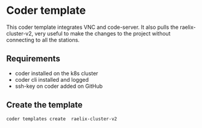 # Coder template
This coder template integrates VNC and code-server. It also pulls the raelix-cluster-v2, very useful to make the changes to the project without connecting to all the stations.
## Requirements
- coder installed on the k8s cluster
- coder cli installed and logged
- ssh-key on coder added on GitHub
## Create the template
```
coder templates create  raelix-cluster-v2
```
